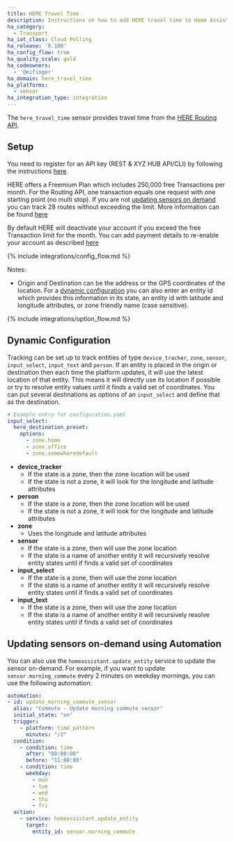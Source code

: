 ```yaml
---
title: HERE Travel Time
description: Instructions on how to add HERE travel time to Home Assistant.
ha_category:
  - Transport
ha_iot_class: Cloud Polling
ha_release: '0.100'
ha_config_flow: true
ha_quality_scale: gold
ha_codeowners:
  - '@eifinger'
ha_domain: here_travel_time
ha_platforms:
  - sensor
ha_integration_type: integration
---
```


The `here_travel_time` sensor provides travel time from the [HERE Routing API](https://developer.here.com/documentation/routing/dev_guide/topics/introduction.html).

## Setup

You need to register for an API key (REST & XYZ HUB API/CLI) by following the instructions [here](https://developer.here.com/tutorials/getting-here-credentials/).

HERE offers a Freemium Plan which includes 250,000 free Transactions per month. For the Routing API, one transaction equals one request with one starting point (no multi stop). If you are not [updating sensors on demand](#updating-sensors-on-demand-using-automation) you can track 28 routes without exceeding the limit. More information can be found [here](https://knowledge.here.com/csm_kb?id=public_kb_csm_details&number=KB0016433)

By default HERE will deactivate your account if you exceed the free Transaction limit for the month. You can add payment details to re-enable your account as described [here](https://knowledge.here.com/csm_kb?id=public_kb_csm_details&number=KB0016434)

{% include integrations/config_flow.md %}

Notes:

- Origin and Destination can be the address or the GPS coordinates of the location. For a [dynamic configuration](#dynamic-configuration) you can also enter an entity id which provides this information in its state, an entity id with latitude and longitude attributes, or zone friendly name (case sensitive).

{% include integrations/option_flow.md %}

## Dynamic Configuration

Tracking can be set up to track entities of type `device_tracker`, `zone`, `sensor`, `input_select`, `input_text` and `person`. If an entity is placed in the origin or destination then each time the platform updates, it will use the latest location of that entity. This means it will directly use its location if possible or try to resolve entity values until it finds a valid set of coordinates. You can put several destinations as options of an `input_select` and define that as the destination.

```yaml
# Example entry for configuration.yaml
input_select:
  here_destination_preset:
    options:
      - zone.home
      - zone.office
      - zone.somewheredefault
```

- **device_tracker**
  - If the state is a zone, then the zone location will be used
  - If the state is not a zone, it will look for the longitude and latitude attributes
- **person**
  - If the state is a zone, then the zone location will be used
  - If the state is not a zone, it will look for the longitude and latitude attributes
- **zone**
  - Uses the longitude and latitude attributes
- **sensor**
  - If the state is a zone, then will use the zone location
  - If the state is a name of another entity it will recursively resolve entity states until if finds a valid set of coordinates
- **input_select**
  - If the state is a zone, then will use the zone location
  - If the state is a name of another entity it will recursively resolve entity states until if finds a valid set of coordinates
- **input_text**
  - If the state is a zone, then will use the zone location
  - If the state is a name of another entity it will recursively resolve entity states until if finds a valid set of coordinates

## Updating sensors on-demand using Automation

You can also use the `homeassistant.update_entity` service to update the sensor on-demand. For example, if you want to update `sensor.morning_commute` every 2 minutes on weekday mornings, you can use the following automation:

```yaml
automation:
- id: update_morning_commute_sensor
  alias: "Commute - Update morning commute sensor"
  initial_state: "on"
  trigger:
    - platform: time_pattern
      minutes: "/2"
  condition:
    - condition: time
      after: "08:00:00"
      before: "11:00:00"
    - condition: time
      weekday:
        - mon
        - tue
        - wed
        - thu
        - fri
  action:
    - service: homeassistant.update_entity
      target:
        entity_id: sensor.morning_commute
```
